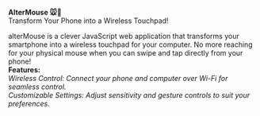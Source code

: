 <Strong> AlterMouse 🐭📱</Strong><br>
Transform Your Phone into a Wireless Touchpad!<br>

alterMouse is a clever JavaScript web application that transforms your smartphone into a wireless touchpad for your computer. No more reaching for your physical mouse when you can swipe and tap directly from your phone!<br>
<Strong>Features:<br></strong>
<i>Wireless Control: Connect your phone and computer over Wi-Fi for seamless control.<br></i>
<i>Customizable Settings: Adjust sensitivity and gesture controls to suit your preferences.<br></i>
